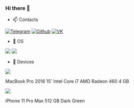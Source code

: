 ### Hi there 👋





- 📫 Contacts 

<a href="https://telegram.org/ivnshrv" target="_blank"><img alt="Telegram" src="https://img.shields.io/badge/telegram-%231DA1F2.svg?&style=for-the-badge&logo=telegram&logoColor=white" /></a> <a href="https://github.com/ivnshrv" target="_blank"><img alt="Github" src="https://img.shields.io/badge/GitHub-%2312100E.svg?&style=for-the-badge&logo=Github&logoColor=white" /></a> <a href="https://vk.com/ivnshrv" target="_blank"><img alt="VK" src="https://img.shields.io/badge/VK-%2312100E.svg?&style=for-the-badge&logo=VK&logoColor=white" /></a>

- 📀 OS

![](https://img.shields.io/badge/macOS-informational?style=flat&logo=apple&logoColor=white&color=violet)
![](https://img.shields.io/badge/iOS-informational?style=flat&logo=apple&logoColor=white&color=violet)

- 📱 Devices

![](https://img.shields.io/badge/MacBook-informational?style=flat&logo=apple&logoColor=white&color=green)

MacBook Pro 2016 15'
Intel Core i7
AMD Radeon 460 4 GB

![](https://img.shields.io/badge/iPhone-informational?style=flat&logo=apple&logoColor=white&color=green)
 
iPhone 11 Pro Max
512 GB
Dark Green
